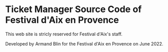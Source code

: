 # Ticket Manager Source Code of Festival d'Aix en Provence

This web site is stricly reserved for Festival d'Aix's staff.

Developed by Armand Blin for the Festival d'Aix en Provence on June 2022.
